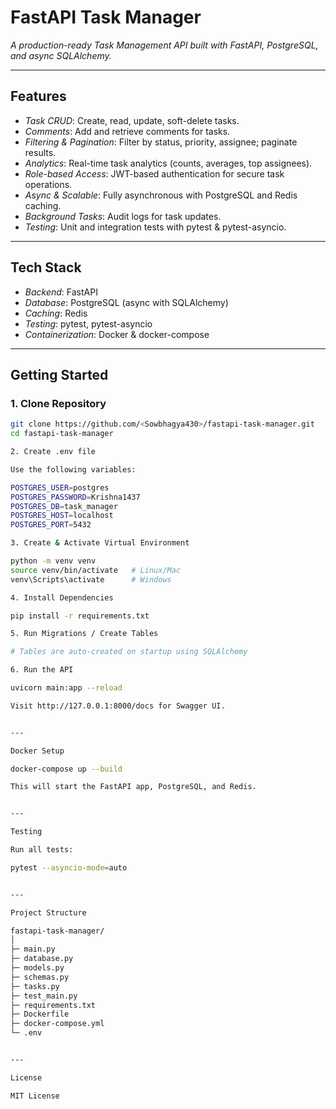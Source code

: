 # FastAPI Task Manager

*A production-ready Task Management API built with FastAPI, PostgreSQL, and async SQLAlchemy.*

---

## Features

- *Task CRUD*: Create, read, update, soft-delete tasks.
- *Comments*: Add and retrieve comments for tasks.
- *Filtering & Pagination*: Filter by status, priority, assignee; paginate results.
- *Analytics*: Real-time task analytics (counts, averages, top assignees).
- *Role-based Access*: JWT-based authentication for secure task operations.
- *Async & Scalable*: Fully asynchronous with PostgreSQL and Redis caching.
- *Background Tasks*: Audit logs for task updates.
- *Testing*: Unit and integration tests with pytest & pytest-asyncio.

---

## Tech Stack

- *Backend*: FastAPI  
- *Database*: PostgreSQL (async with SQLAlchemy)  
- *Caching*: Redis  
- *Testing*: pytest, pytest-asyncio  
- *Containerization*: Docker & docker-compose  

---

## Getting Started

### 1. Clone Repository

```bash
git clone https://github.com/<Sowbhagya430>/fastapi-task-manager.git
cd fastapi-task-manager

2. Create .env file

Use the following variables:

POSTGRES_USER=postgres
POSTGRES_PASSWORD=Krishna1437
POSTGRES_DB=task_manager
POSTGRES_HOST=localhost
POSTGRES_PORT=5432

3. Create & Activate Virtual Environment

python -m venv venv
source venv/bin/activate   # Linux/Mac
venv\Scripts\activate      # Windows

4. Install Dependencies

pip install -r requirements.txt

5. Run Migrations / Create Tables

# Tables are auto-created on startup using SQLAlchemy

6. Run the API

uvicorn main:app --reload

Visit http://127.0.0.1:8000/docs for Swagger UI.


---

Docker Setup

docker-compose up --build

This will start the FastAPI app, PostgreSQL, and Redis.


---

Testing

Run all tests:

pytest --asyncio-mode=auto


---

Project Structure

fastapi-task-manager/
│
├─ main.py
├─ database.py
├─ models.py
├─ schemas.py
├─ tasks.py
├─ test_main.py
├─ requirements.txt
├─ Dockerfile
├─ docker-compose.yml
└─ .env


---

License

MIT License
